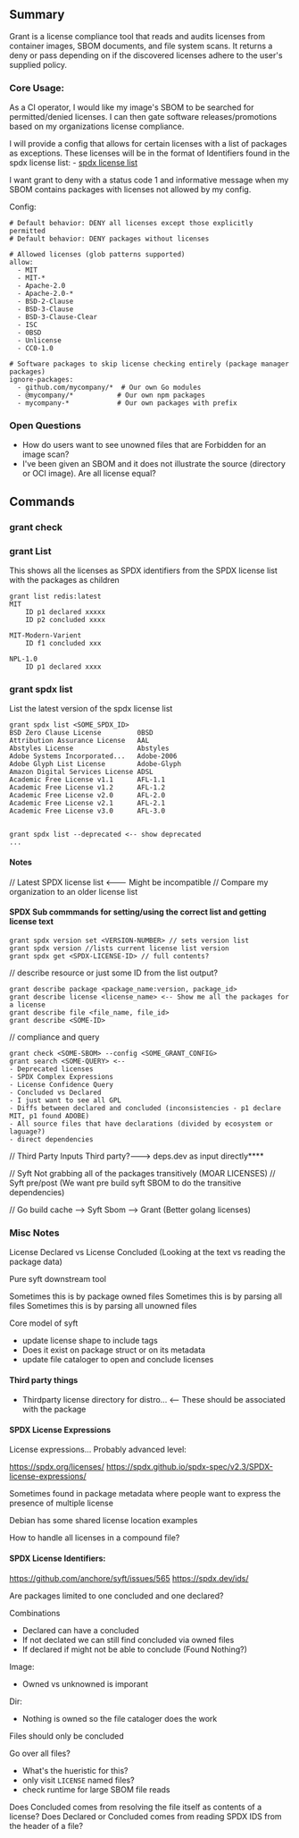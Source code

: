 ## Summary

Grant is a license compliance tool that reads and audits licenses from container images, SBOM documents, and file system scans.
It returns a deny or pass depending on if the discovered licenses adhere to the user's supplied policy.

### Core Usage:

As a CI operator, I would like my image's SBOM to be searched for permitted/denied licenses.
I can then gate software releases/promotions based on my organizations license compliance.

I will provide a config that allows for certain licenses with a list of packages as exceptions.
These licenses will be in the format of Identifiers found in the spdx license list:
	- [spdx license list](https://spdx.org/licenses/)
	
I want grant to deny with a status code 1 and informative message when my SBOM contains packages with licenses not allowed by my config.

Config:
```
# Default behavior: DENY all licenses except those explicitly permitted
# Default behavior: DENY packages without licenses

# Allowed licenses (glob patterns supported)
allow:
  - MIT
  - MIT-*
  - Apache-2.0
  - Apache-2.0-*
  - BSD-2-Clause
  - BSD-3-Clause
  - BSD-3-Clause-Clear
  - ISC
  - 0BSD
  - Unlicense
  - CC0-1.0

# Software packages to skip license checking entirely (package manager packages)
ignore-packages:
  - github.com/mycompany/*  # Our own Go modules
  - @mycompany/*           # Our own npm packages
  - mycompany-*            # Our own packages with prefix
```

### Open Questions
- How do users want to see unowned files that are Forbidden for an image scan?
- I've been given an SBOM and it does not illustrate the source (directory or OCI image). Are all license equal?

## Commands
### grant check
### grant List
This shows all the licenses as SPDX identifiers from the SPDX license list with the packages as children
```
grant list redis:latest
MIT
	ID p1 declared xxxxx
	ID p2 concluded xxxx

MIT-Modern-Varient
	ID f1 concluded xxx

NPL-1.0
	ID p1 declared xxxx
```

### grant spdx list
List the latest version of the spdx license list
```
grant spdx list <SOME_SPDX_ID>
BSD Zero Clause License			0BSD		
Attribution Assurance License	AAL		
Abstyles License				Abstyles		
Adobe Systems Incorporated...	Adobe-2006		
Adobe Glyph List License	    Adobe-Glyph		
Amazon Digital Services License	ADSL		
Academic Free License v1.1	    AFL-1.1
Academic Free License v1.2		AFL-1.2
Academic Free License v2.0		AFL-2.0
Academic Free License v2.1		AFL-2.1
Academic Free License v3.0		AFL-3.0


grant spdx list --deprecated <-- show deprecated
...
```

#### Notes
// Latest SPDX license list <--- Might be incompatible
// Compare my organization to an older license list

#### SPDX Sub commmands for setting/using the correct list and getting license text
```
grant spdx version set <VERSION-NUMBER> // sets version list
grant spdx version //lists current license list version
grant spdx get <SPDX-LICENSE-ID> // full contents?
```

// describe resource or just some ID from the list output?
```
grant describe package <package_name:version, package_id>
grant describe license <license_name> <-- Show me all the packages for a license
grant describe file <file_name, file_id>
grant describe <SOME-ID>
```

// compliance and query
```
grant check <SOME-SBOM> --config <SOME_GRANT_CONFIG>
grant search <SOME-QUERY> <--
- Deprecated licenses
- SPDX Complex Expressions
- License Confidence Query
- Concluded vs Declared
- I just want to see all GPL
- Diffs between declared and concluded (inconsistencies - p1 declare MIT, p1 found ADOBE)
- All source files that have declarations (divided by ecosystem or laguage?)
- direct dependencies
```

// Third Party Inputs
Third party?---> deps.dev as input directly****

// Syft Not grabbing all of the packages transitively (MOAR LICENSES)
// Syft pre/post (We want pre build syft SBOM to do the transitive dependencies)

// Go build cache --> Syft Sbom --> Grant (Better golang licenses)


### Misc Notes
License Declared vs License Concluded (Looking at the text vs reading the package data)

Pure syft downstream tool

Sometimes this is by package owned files
Sometimes this is by parsing all files
Sometimes this is by parsing all unowned files

Core model of syft
- update license shape to include tags
- Does it exist on package struct or on its metadata
- update file cataloger to open and conclude licenses

#### Third party things
- Thirdparty license directory for distro... <-- These should be associated with the package

#### SPDX License Expressions
License expressions... Probably advanced level:

https://spdx.org/licenses/
https://spdx.github.io/spdx-spec/v2.3/SPDX-license-expressions/

Sometimes found in package metadata where people want to express 
the presence of multiple license

Debian has some shared license location examples

How to handle all licenses in a compound file?

#### SPDX License Identifiers:
https://github.com/anchore/syft/issues/565
https://spdx.dev/ids/

Are packages limited to one concluded and one declared?

Combinations
- Declared can have a concluded
- If not declated we can still find concluded via owned files
- If declared if might not be able to conclude (Found Nothing?)

Image:
- Owned vs unknowned is imporant

Dir:
- Nothing is owned so the file cataloger does the work

Files should only be concluded

Go over all files?
- What's the hueristic for this?
- only visit `LICENSE` named files?
- check runtime for large SBOM file reads

Does Concluded comes from resolving the file itself as contents of a license?
Does Declared or Concluded comes from reading SPDX IDS from the header of a file?
